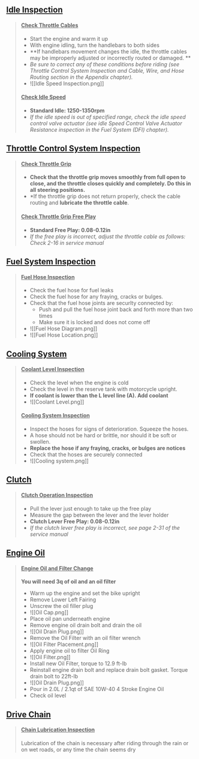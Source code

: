 ## **<u>Idle Inspection</u>**
> #### <u>Check Throttle Cables</u>
> - Start the engine and warm it up
>- With engine idling, turn the handlebars to both sides
>- **If handlebars movement changes the idle, the throttle cables may be improperly adjusted or incorrectly routed or damaged. ** 
>- *Be sure to correct any of these conditions before riding (see Throttle Control System Inspection and Cable, Wire, and Hose Routing section in the Appendix chapter).*
>- ![[Idle Speed Inspection.png]]
> #### <u>Check Idle Speed</u>
> - **Standard Idle: 1250-1350rpm**
> - *If the idle speed is out of specified range, check the idle speed control valve actuator (see idle Speed Control Valve Actuator Resistance inspection in the Fuel System (DFI) chapter).*

## **<u>Throttle Control System Inspection</u>**
> #### <u>Check Throttle Grip</u>
> - **Check that the throttle grip moves smoothly from full open to close, and the throttle closes quickly and completely. Do this in all steering positions.**
> - *If the throttle grip does not return properly, check the cable routing and **lubricate the throttle cable**.
>#### <u>Check Throttle Grip Free Play</u>
> - **Standard Free Play: 0.08-0.12in**
> - *If the free play is incorrect, adjust the throttle cable as follows: Check 2-16 in service manual*

## **<u>Fuel System Inspection</u>**
> #### <u>Fuel Hose Inspection</u>
> - Check the fuel hose for fuel leaks
> - Check the fuel hose for any fraying, cracks or bulges. 
> - Check that the fuel hose joints are securlty connected by:
> 	- Push and pull the fuel hose joint back and forth more than two times
> 	- Make sure it is locked and does not come off
> - ![[Fuel Hose Diagram.png]]
> - ![[Fuel Hose Location.png]]

## **<u>Cooling System</u>**
> #### <u>Coolant Level Inspection</u>
> - Check the  level when the engine is cold
> - Check the level in the reserve tank with motorcycle upright.
> - **If coolant is lower than the L level line (A). Add coolant**
> - ![[Coolant Level.png]]
> #### <u>Cooling System Inspection</u>
> - Inspect the hoses for signs of deterioration. Squeeze the hoses.
> - A hose should not be hard or brittle, nor should it be soft or swollen.
> - **Replace the hose if any fraying, cracks, or bulges are notices**
> - Check that the hoses are securely connected
> - ![[Cooling system.png]]

## **<u>Clutch</u>**
> #### <u>Clutch Operation Inspection</u>
> - Pull the lever just enough to take up the free play
> - Measure the gap between the lever and the lever holder
> - **Clutch Lever Free Play: 0.08-0.12in**
> - *If the clutch lever free play is incorrect, see page 2-31 of the service manual*

## **<u>Engine Oil</u>**
> #### <u>Engine Oil and Filter Change</u>
> **You will need 3q of oil and an oil filter**
> - Warm up the engine and set the bike upright
> - Remove Lower Left Fairing
> - Unscrew the oil filler plug
> - ![[Oil Cap.png]]
> - Place oil pan underneath engine
> - Remove engine oil drain bolt and drain the oil
> - ![[Oil Drain Plug.png]]
> - Remove the Oil Filter with an oil filter wrench
> - ![[Oil Filter Placement.png]]
> - Apply engine oil to filter Oil Ring
> - ![[Oil Filter.png]]
> - Install new Oil Filter, torque to 12.9 ft-lb
> - Reinstall engine drain bolt and replace drain bolt gasket. Torque drain bolt to 22ft-lb
> - ![[Oil Drain Plug.png]]
> - Pour in 2.0L / 2.1qt of SAE 10W-40 4 Stroke Engine Oil
> - Check oil level

## **<u>Drive Chain</u>**
> #### <u>Chain Lubrication Inspection</u>
> Lubrication of the chain is necessary after riding through the rain or on wet roads, or any time the chain seems dry